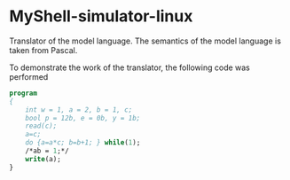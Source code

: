 # MyShell-simulator-linux

Translator of the model language. The semantics of the model language is taken from Pascal.


To demonstrate the work of the translator, the following code was performed

```Pascal
program
{
    int w = 1, a = 2, b = 1, c;
    bool p = 12b, e = 0b, y = 1b;
    read(c);
    a=c;
    do {a=a*c; b=b+1; } while(1);
    /*ab = 1;*/
    write(a);
}
```
